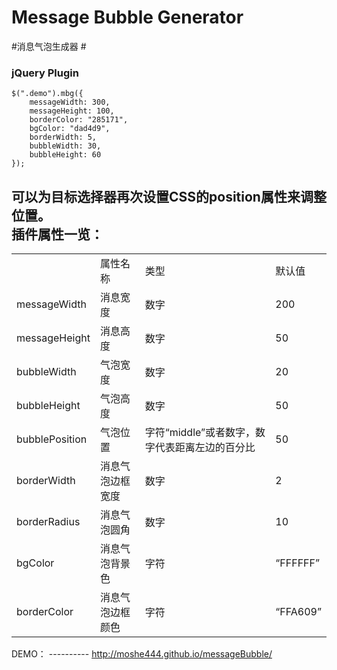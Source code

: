 # Message Bubble Generator #
#消息气泡生成器 #
### jQuery Plugin  ###
    $(".demo").mbg({
    	messageWidth: 300,
    	messageHeight: 100,
    	borderColor: "285171",
    	bgColor: "dad4d9",
    	borderWidth: 5,
    	bubbleWidth: 30,
    	bubbleHeight: 60
    });
可以为目标选择器再次设置CSS的position属性来调整位置。<br>
插件属性一览：
----------
<table>
	<tr>
		<td></td>
		<td>属性名称</td>
		<td>类型</td>
		<td>默认值</td>
	</tr>
	<tr>
		<td>messageWidth</td>
		<td>消息宽度</td>
		<td>数字</td>
		<td>200</td>
	</tr>
	<tr>
		<td>messageHeight</td>
		<td>消息高度</td>
		<td>数字</td>
		<td>50</td>
	</tr>
	<tr>
		<td>bubbleWidth</td>
		<td>气泡宽度</td>
		<td>数字</td>
		<td>20</td>
	</tr>
	<tr>
		<td>bubbleHeight</td>
		<td>气泡高度</td>
		<td>数字</td>
		<td>50</td>
	</tr>
	<tr>
		<td>bubblePosition</td>
		<td>气泡位置</td>
		<td>字符“middle”或者数字，数字代表距离左边的百分比</td>
		<td>50</td>
	</tr>
	<tr>
		<td>borderWidth</td>
		<td>消息气泡边框宽度</td>
		<td>数字</td>
		<td>2</td>
	</tr>
	<tr>
		<td>borderRadius</td>
		<td>消息气泡圆角</td>
		<td>数字</td>
		<td>10</td>
	</tr>
	<tr>
		<td>bgColor</td>
		<td>消息气泡背景色</td>
		<td>字符</td>
		<td>“FFFFFF”</td>
	</tr>
	<tr>
		<td>borderColor</td>
		<td>消息气泡边框颜色</td>
		<td>字符</td>
		<td>“FFA609”</td>
	</tr>
</table>
DEMO：
----------
<a href="#">http://moshe444.github.io/messageBubble/</a>